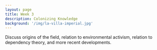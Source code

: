 ```yaml
---
layout: page
title: Week 3
description: Colonizing Knowledge
background: '/img/la-villa-imperial.jpg'
---
```


Discuss origins of the field, relation to environmental activism, relation to dependency theory, and more recent developments.
